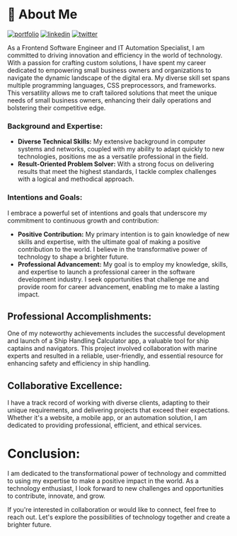 # 🚀 About Me

[![portfolio](https://img.shields.io/badge/my_portfolio-000?style=for-the-badge&logo=ko-fi&logoColor=white)](https://katherineoelsner.com/)
[![linkedin](https://img.shields.io/badge/linkedin-0A66C2?style=for-the-badge&logo=linkedin&logoColor=white)](https://www.linkedin.com/)
[![twitter](https://img.shields.io/badge/twitter-1DA1F2?style=for-the-badge&logo=twitter&logoColor=white)](https://twitter.com/)

As a Frontend Software Engineer and IT Automation Specialist, I am committed to driving innovation and efficiency in the world of technology. With a passion for crafting custom solutions, I have spent my career dedicated to empowering small business owners and organizations to navigate the dynamic landscape of the digital era. My diverse skill set spans multiple programming languages, CSS preprocessors, and frameworks. This versatility allows me to craft tailored solutions that meet the unique needs of small business owners, enhancing their daily operations and bolstering their competitive edge.

### **Background and Expertise:**

- **Diverse Technical Skills:** My extensive background in computer systems and networks, coupled with my ability to adapt quickly to new technologies, positions me as a versatile professional in the field.
- **Result-Oriented Problem Solver:** With a strong focus on delivering results that meet the highest standards, I tackle complex challenges with a logical and methodical approach.

### **Intentions and Goals:**

I embrace a powerful set of intentions and goals that underscore my commitment to continuous growth and contribution:

- **Positive Contribution:** My primary intention is to gain knowledge of new skills and expertise, with the ultimate goal of making a positive contribution to the world. I believe in the transformative power of technology to shape a brighter future.
- **Professional Advancement:** My goal is to employ my knowledge, skills, and expertise to launch a professional career in the software development industry. I seek opportunities that challenge me and provide room for career advancement, enabling me to make a lasting impact.

## **Professional Accomplishments:**

One of my noteworthy achievements includes the successful development and launch of a Ship Handling Calculator app, a valuable tool for ship captains and navigators. This project involved collaboration with marine experts and resulted in a reliable, user-friendly, and essential resource for enhancing safety and efficiency in ship handling.

## **Collaborative Excellence:**

I have a track record of working with diverse clients, adapting to their unique requirements, and delivering projects that exceed their expectations. Whether it's a website, a mobile app, or an automation solution, I am dedicated to providing professional, efficient, and ethical services.

# **Conclusion:**

I am dedicated to the transformational power of technology and committed to using my expertise to make a positive impact in the world. As a technology enthusiast, I look forward to new challenges and opportunities to contribute, innovate, and grow.

If you're interested in collaboration or would like to connect, feel free to reach out. Let's explore the possibilities of technology together and create a brighter future.